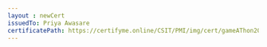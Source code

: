 ```yaml
--- 
layout : newCert 
issuedTo: Priya Awasare 
certificatePath: https://certifyme.online/CSIT/PMI/img/cert/gameAThon2021/PriyaAwasare_31993.png
--- 
```

